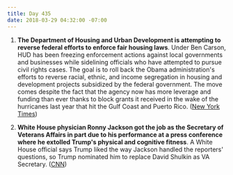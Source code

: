 ```yaml
---
title: Day 435
date: 2018-03-29 04:32:00 -07:00
---
```


1. **The Department of Housing and Urban Development is attempting to reverse federal efforts to enforce fair housing laws**. Under Ben Carson, HUD has been freezing enforcement actions against local governments and businesses while sidelining officials who have attempted to pursue civil rights cases. The goal is to roll back the Obama administration's efforts to reverse racial, ethnic, and income segregation in housing and development projects subsidized by the federal government. The move comes despite the fact that the agency now has more leverage and funding than ever thanks to block grants it received in the wake of the hurricanes last year that hit the Gulf Coast and Puerto Rico. ([New York Times](https://www.nytimes.com/2018/03/28/us/ben-carson-hud-fair-housing-discrimination.html))

2. **White House physician Ronny Jackson got the job as the Secretary of Veterans Affairs in part due to his performance at a press conference where he extolled Trump's physical and cognitive fitness**. A White House official says Trump liked the way Jackson handled the reporters' questions, so Trump nominated him to replace David Shulkin as VA Secretary. ([CNN](https://www.cnn.com/2018/03/28/politics/ronny-jackson-medical-exam-trump/index.html))